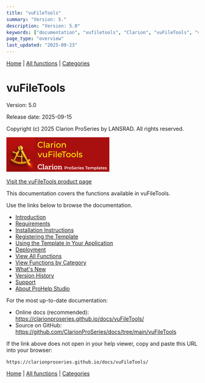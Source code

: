 ```yaml
---
title: "vuFileTools"
summary: "Version: 5."
description: "Version: 5.0"
keywords: ["documentation", "vufiletools", "Clarion", "vuFileTools", "version"]
page_type: "overview"
last_updated: "2025-09-23"
---
```


[Home](../index.md) | [All functions](functions/index.md) | [Categories](categories/index.md)

# vuFileTools

Version: 5.0

Release date: 2025-09-15

Copyright (c) 2025 Clarion ProSeries by LANSRAD. All rights reserved.

[![vuFileTools logo](assets/images/vuFileTools270x90.png)](https://www.clarionproseries.com/html/vufiletools.html)

[Visit the vuFileTools product page](https://www.clarionproseries.com/html/vufiletools.html)

This documentation covers the functions available in vuFileTools.

Use the links below to browse the documentation.

- [Introduction](introduction.md)
- [Requirements](requirements.md)
- [Installation Instructions](install.md)
- [Registering the Template](template-registration.md)
- [Using the Template in Your Application](template-usage.md)
- [Deployment](deployment.md)
- [View All Functions](functions/index.md)
- [View Functions by Category](categories/index.md)
- [What's New](whatsnew.md)
- [Version History](version-history.md)
- [Support](support.md)
- [About ProHelp Studio](prohelpstudio.md)

For the most up-to-date documentation:

- Online docs (recommended): https://clarionproseries.github.io/docs/vuFileTools/
- Source on GitHub: https://github.com/ClarionProSeries/docs/tree/main/vuFileTools

If the link above does not open in your help viewer, copy and paste this URL into your browser:
```
https://clarionproseries.github.io/docs/vuFileTools/
```

[Home](../index.md) | [All functions](functions/index.md) | [Categories](categories/index.md)
